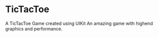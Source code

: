 # TicTacToe
A TicTacToe Game created using UIKit
An amazing game with highend graphics and performance.
